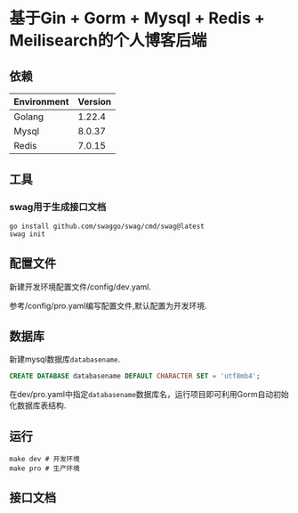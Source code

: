 # 基于Gin + Gorm + Mysql + Redis + Meilisearch的个人博客后端
## 依赖
| Environment | Version     |
| ----------- | ----------- |
| Golang      | 1.22.4      |
| Mysql       | 8.0.37      |
| Redis       | 7.0.15      |\

## 工具
### swag用于生成接口文档
```
go install github.com/swaggo/swag/cmd/swag@latest
swag init
```
## 配置文件
新建开发环境配置文件/config/dev.yaml.

参考/config/pro.yaml编写配置文件,默认配置为开发环境.
## 数据库
新建mysql数据库``databasename``.
```sql
CREATE DATABASE databasename DEFAULT CHARACTER SET = 'utf8mb4';
```
在dev/pro.yaml中指定``databasename``数据库名，运行项目即可利用Gorm自动初始化数据库表结构.
## 运行
```shell
make dev # 开发环境
make pro # 生产环境
```
## 接口文档

